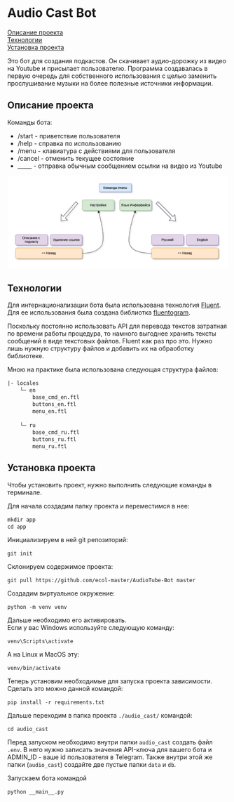 # Audio Cast Bot

[Описание проекта](#описание-проекта)   
[Технологии](#технологии)   
[Установка проекта](#Установка-проекта)


Это бот для создания подкастов. Он скачивает аудио-дорожку из видео на Youtube и присылает пользователю. Программа создавалась в первую очередь для собственного использования с целью заменить прослушивание музыки на более полезные источники информации.


## Описание проекта

Команды бота:
- /start - приветствие пользователя
- /help - справка по использованию
- /menu - клавиатура с действиями для пользователя
- /cancel - отменить текущее состояние
- _____ - отправка обычным сообщением ссылки на видео из Youtube

![Схема работы меню-бургера бота](./assets/схема.jpg)

## Технологии

Для интернационализации бота была использована технология [Fluent](https://projectfluent.org/).    
Для ее использования была создана библиотка [fluentogram](https://github.com/Arustinal/fluentogram).

Поскольку постоянно использовать API для перевода текстов затратная по времени работы процедура, то намного выгоднее хранить тексты сообщений в виде текстовых файлов. Fluent как раз про это. Нужно лишь нужную структуру файлов и добавить их на обраоботку библиотеке.

Мною на практике была использована следующая структура файлов:
```
|- locales
    └─ en
        base_cmd_en.ftl
        buttons_en.ftl
        menu_en.ftl
        
    └─ ru
        base_cmd_ru.ftl
        buttons_ru.ftl
        menu_ru.ftl
```

## Установка проекта

Чтобы установить проект, нужно выполнить следующие команды в терминале.

Для начала создадим папку проекта и переместимся в нее:
```
mkdir app
cd app
```

Инициализируем в ней git репозиторий:
```
git init
```

Склонируем содержимое проекта:
```
git pull https://github.com/ecol-master/AudioTube-Bot master
```
Создадим виртуальное окружение:
```
python -m venv venv
```
Дальше необходимо его активировать.     
Если у вас Windows используйте следующую команду:
```
venv\Scripts\activate
```

А на Linux и MacOS эту:
```
venv/bin/activate
```

Теперь установим необходимые для запуска проекта зависимости. Сделать это можно данной командой:
```
pip install -r requirements.txt
```

Дальше переходим в папка проекта ```./audio_cast/``` командой:
```
cd audio_cast
```
Перед запуском необходимо внутри папки ```audio_cast``` создать файл ```.env```. В него нужно записать значения API-ключа для вашего бота и ADMIN_ID - ваше id пользователя в Telegram.
Также внутри этой же папки (```audio_cast```) создайте две пустые папки ```data``` и ```db```.

Запускаем бота командой
```
python __main__.py
```
